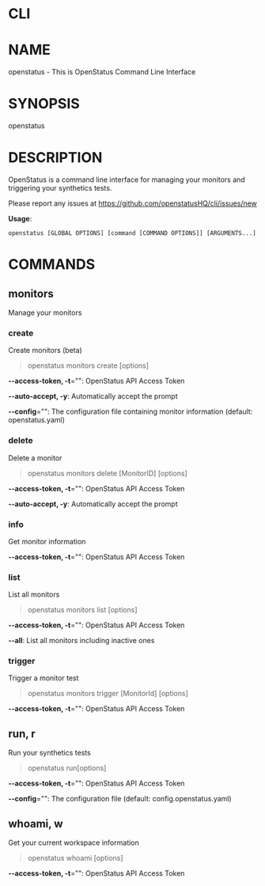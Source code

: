 # CLI

# NAME

openstatus - This is OpenStatus Command Line Interface

# SYNOPSIS

openstatus

# DESCRIPTION

OpenStatus is a command line interface for managing your monitors and triggering your synthetics tests. 

Please report any issues at https://github.com/openstatusHQ/cli/issues/new

**Usage**:

```
openstatus [GLOBAL OPTIONS] [command [COMMAND OPTIONS]] [ARGUMENTS...]
```

# COMMANDS

## monitors

Manage your monitors

### create

Create monitors (beta)

>openstatus monitors create [options]

**--access-token, -t**="": OpenStatus API Access Token

**--auto-accept, -y**: Automatically accept the prompt

**--config**="": The configuration file containing monitor information (default: openstatus.yaml)

### delete

Delete a monitor

>openstatus monitors delete [MonitorID] [options]

**--access-token, -t**="": OpenStatus API Access Token

**--auto-accept, -y**: Automatically accept the prompt

### info

Get monitor information

**--access-token, -t**="": OpenStatus API Access Token

### list

List all monitors

>openstatus monitors list [options]

**--access-token, -t**="": OpenStatus API Access Token

**--all**: List all monitors including inactive ones

### trigger

Trigger a monitor test

>openstatus monitors trigger [MonitorId] [options]

**--access-token, -t**="": OpenStatus API Access Token

## run, r

Run your synthetics tests

>openstatus run[options]

**--access-token, -t**="": OpenStatus API Access Token

**--config**="": The configuration file (default: config.openstatus.yaml)

## whoami, w

Get your current workspace information

>openstatus whoami [options]

**--access-token, -t**="": OpenStatus API Access Token
